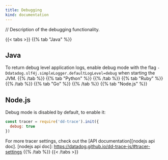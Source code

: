 ```yaml
---
title: Debugging
kind: documentation
---
```


// Description of the debugging functionality.

{{< tabs >}}
{{% tab "Java" %}}
## Java

To return debug level application logs, enable debug mode with the flag `-Ddatadog.slf4j.simpleLogger.defaultLogLevel=debug` when starting the JVM.
{{% /tab %}}
{{% tab "Python" %}}
{{% /tab %}}
{{% tab "Ruby" %}}
{{% /tab %}}
{{% tab "Go" %}}
{{% /tab %}}
{{% tab "Node.js" %}}
## Node.js

Debug mode is disabled by default, to enable it:

```javascript
const tracer = require('dd-trace').init({
  debug: true
})
```

For more tracer settings, check out the [API documentation][nodejs api doc].
[nodejs api doc]: https://datadog.github.io/dd-trace-js/#tracer-settings
{{% /tab %}}
{{< /tabs >}}